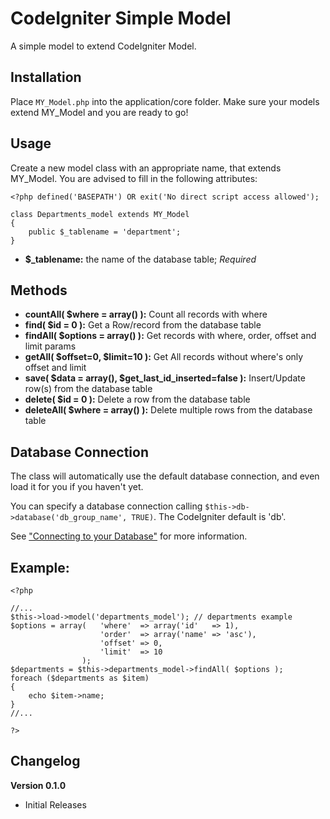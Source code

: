 CodeIgniter Simple Model
===============

A simple model to extend CodeIgniter Model.

Installation
----

Place `MY_Model.php` into the application/core folder. Make sure your models extend MY_Model and you are ready to go!

Usage
----

Create a new model class with an appropriate name, that extends MY_Model. You are advised to fill in the following attributes:

    <?php defined('BASEPATH') OR exit('No direct script access allowed');

    class Departments_model extends MY_Model 
    {   
        public $_tablename = 'department';
    }

- **$_tablename:** the name of the database table; *Required*

Methods
----

- **countAll( $where = array() ):** Count all records with where
- **find( $id = 0 ):** Get a Row/record from the database table
- **findAll( $options = array() ):** Get records with where, order, offset and limit params
- **getAll( $offset=0, $limit=10 ):** Get All records without where's only offset and limit
- **save( $data = array(), $get_last_id_inserted=false ):** Insert/Update row(s) from the database table
- **delete( $id = 0 ):** Delete a row from the database table
- **deleteAll( $where = array() ):** Delete multiple rows from the database table

Database Connection
-------------------

The class will automatically use the default database connection, and even load it for you if you haven't yet.

You can specify a database connection calling `$this->db->database('db_group_name', TRUE)`. The CodeIgniter default is 'db'.

See ["Connecting to your Database"](http://ellislab.com/codeigniter/user-guide/database/connecting.html) for more information.

Example:
----
    <?php
    
    //...
    $this->load->model('departments_model'); // departments example
    $options = array(   'where'  => array('id'   => 1), 
                        'order'  => array('name' => 'asc'), 
                        'offset' => 0, 
                        'limit'  => 10
                    );
    $departments = $this->departments_model->findAll( $options );
    foreach ($departments as $item) 
    {
        echo $item->name;
    }
    //...

    ?>

Changelog
----

**Version 0.1.0**

- Initial Releases